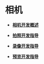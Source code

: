 # 相机<a name="ZH-CN_TOPIC_0000001111199462"></a>

-   **[相机开发概述](相机开发概述.md)**  

-   **[拍照开发指导](拍照开发指导.md)**  

-   **[录像开发指导](录像开发指导.md)**  

-   **[预览开发指导](预览开发指导.md)**  


